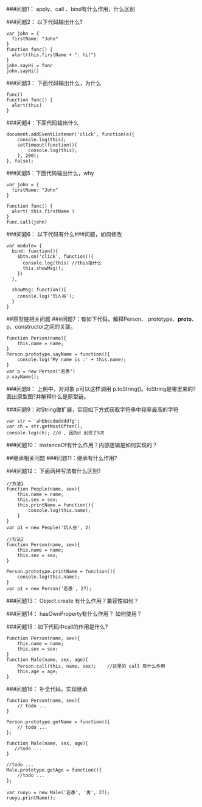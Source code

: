 ###问题1： apply、call 、bind有什么作用，什么区别

###问题2： 以下代码输出什么?
```
var john = { 
  firstName: "John" 
}
function func() { 
  alert(this.firstName + ": hi!")
}
john.sayHi = func
john.sayHi()
```
###问题3： 下面代码输出什么，为什么
```
func() 
function func() { 
  alert(this)
}
```
###问题4：下面代码输出什么
```
document.addEventListener('click', function(e){
    console.log(this);
    setTimeout(function(){
        console.log(this);
    }, 200);
}, false);
```
###问题5：下面代码输出什么，why
```
var john = { 
  firstName: "John" 
}

function func() { 
  alert( this.firstName )
}
func.call(john)
```
###问题6： 以下代码有什么###问题，如何修改
```
var module= {
  bind: function(){
    $btn.on('click', function(){
      console.log(this) //this指什么
      this.showMsg();
    })
  },
  
  showMsg: function(){
    console.log('饥人谷');
  }
}
```
##原型链相关问题
###问题7：有如下代码，解释Person、 prototype、__proto__、p、constructor之间的关联。
```
function Person(name){
    this.name = name;
}
Person.prototype.sayName = function(){
    console.log('My name is :' + this.name);
}
var p = new Person("若愚")
p.sayName();
```
###问题8： 上例中，对对象 p可以这样调用 p.toString()。toString是哪里来的? 画出原型图?并解释什么是原型链。

###问题9：对String做扩展，实现如下方式获取字符串中频率最高的字符
```
var str = 'ahbbccdeddddfg';
var ch = str.getMostOften();
console.log(ch); //d , 因为d 出现了5次
```
###问题10： instanceOf有什么作用？内部逻辑是如何实现的？

##继承相关问题
###问题11：继承有什么作用?

###问题12： 下面两种写法有什么区别?
```
//方法1
function People(name, sex){
    this.name = name;
    this.sex = sex;
    this.printName = function(){
        console.log(this.name);
    }
}
var p1 = new People('饥人谷', 2)

//方法2
function Person(name, sex){
    this.name = name;
    this.sex = sex;
}

Person.prototype.printName = function(){
    console.log(this.name);
}
var p1 = new Person('若愚', 27);
```
###问题13： Object.create 有什么作用？兼容性如何？

###问题14： hasOwnProperty有什么作用？ 如何使用？

###问题15：如下代码中call的作用是什么?
```
function Person(name, sex){
    this.name = name;
    this.sex = sex;
}
function Male(name, sex, age){
    Person.call(this, name, sex);    //这里的 call 有什么作用
    this.age = age;
}
```
###问题16： 补全代码，实现继承 
```
function Person(name, sex){
    // todo ...
}

Person.prototype.getName = function(){
    // todo ...
};    

function Male(name, sex, age){
   //todo ...
}

//todo ...
Male.prototype.getAge = function(){
    //todo ...
};

var ruoyu = new Male('若愚', '男', 27);
ruoyu.printName();
```
